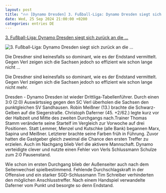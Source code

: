 ```yaml
---
layout: post
title: "🔥🔥 [Dynamo Dresden] 3. Fußball-Liga: Dynamo Dresden siegt sich zurück an die ..."
date: Wed, 25 Sep 2024 21:00:00 +0200
categories: entries DE
---
```

[3. Fußball-Liga: Dynamo Dresden siegt sich zurück an die ...](https://www.volksstimme.de/panorama/dynamo-dresden-siegt-sich-zuruck-an-die-tabellenspitze-3922816)

![3. Fußball-Liga: Dynamo Dresden siegt sich zurück an die ...](https://bmg-images.forward-publishing.io/2024/09/25/fbc75411-a424-4ce8-a2ff-1c6339896858.jpeg?rect=0%2C94%2C2048%2C1152&w=1024)

Die Dresdner sind keinesfalls so dominant, wie es der Endstand vermittelt. Gegen Verl zeigen sich die Sachsen jedoch so effizient wie schon lange nicht ...

Die Dresdner sind keinesfalls so dominant, wie es der Endstand vermittelt. Gegen Verl zeigen sich die Sachsen jedoch so effizient wie schon lange nicht mehr.

Dresden - Dynamo Dresden ist wieder Drittliga-Tabellenführer. Durch einen 3:0 (2:0) Auswärtssieg gegen den SC Verl überholen die Sachsen den punktgleichen SV Sandhausen. Robin Meißner (13.) brachte die Schwarz-Gelben auf die Siegerstraße. Christoph Daferner (45. +2/62.) legte kurz vor der Halbzeit und Mitte des zweiten Durchgangs nach.Trainer Thomas Stamm veränderte seine Startelf im Vergleich zur Vorwoche auf drei Positionen. Statt Lemmer, Menzel und Kutschke (alle Bank) begannen Marx, Sapina und Meißner. Letzterer brachte seine Farben früh in Führung. Zuvor hatten die Gastgeber gleich zweimal die Chance den ersten Treffer zu erzielen. Auch im Nachgang blieb Verl die aktivere Mannschaft. Dynamo verteidigte clever und nutzte einen Fehler von Verls Schlussmann Schulze zum 2:0 Pausenstand.

Wie schon im ersten Durchgang blieb der Außenseiter auch nach dem Seitenwechsel spielbestimmend. Fehlende Durchschlagskraft in der Offensive und ein starker SGD-Schlussmann Tim Schreiber verhinderten den möglichen Anschlusstreffer. Nach einem Handspiel verwandelte Daferner vom Punkt und besorgte so denn Endstand.

